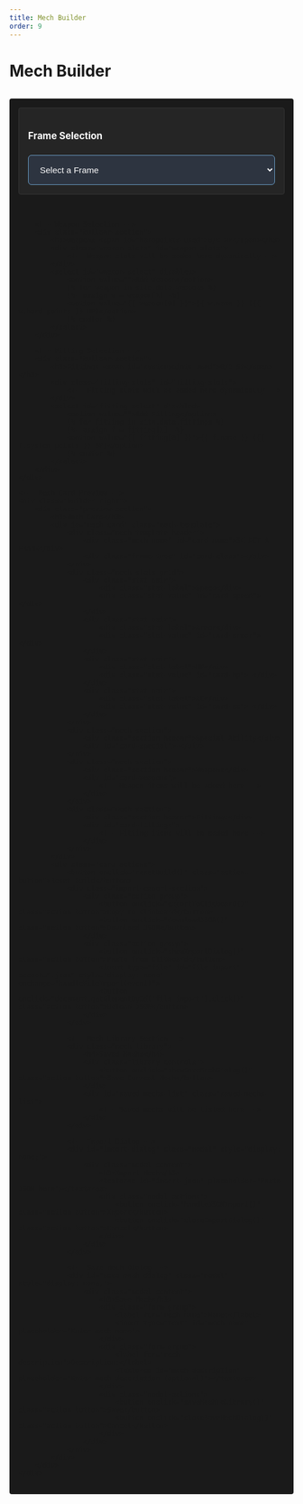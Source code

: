 ```yaml
---
title: Mech Builder
order: 9
---
```


# Mech Builder

<div class="mech-builder">
    <div class="builder-left">
        <!-- Frame Selection -->
        <div class="builder-section">
            <h3>Frame Selection</h3>
            <select id="frame-select">
                <option value="">Select a Frame</option>
                {% for frame in site.data.frames %}
                {%- assign f = frame[1] -%}
                <option value="{{ frame[0] }}">{{ f.name }} ({{ f.class }})</option>
                {% endfor %}
            </select>
        </div>

        <!-- Weapon Selection -->
        <div class="builder-section">
            <h3>Weapons <span id="hardpoints-used">0/0 HP</span></h3>
            <div class="weapon-slots" id="weapon-slots">
                <!-- Weapon slots will be added here dynamically -->
            </div>
            <select id="weapon-select" disabled>
                <option value="">Add Weapon</option>
                {% for weapon in site.data.weapons %}
                {%- assign w = weapon[1] -%}
                <option value="{{ weapon[0] }}">{{ w.name }} ({{ w.hard_points }} HP)</option>
                {% endfor %}
            </select>
        </div>

        <!-- Fitting Selection -->
        <div class="builder-section">
            <h3>Fittings <span id="systempoints-used">0/0 SP</span></h3>
            <div class="fitting-slots" id="fitting-slots">
                <!-- Fitting slots will be added here dynamically -->
            </div>
            <select id="fitting-select" disabled>
                <option value="">Add Fitting</option>
                {% for fitting in site.data.fittings %}
                {%- assign f = fitting[1] -%}
                <option value="{{ fitting[0] }}">{{ f.name }} ({{ f.system_points }} SP)</option>
                {% endfor %}
            </select>
        </div>
    </div>

    <!-- Mech Card Preview -->
    <div class="builder-right">
        <div class="preview-section">
            <h3>Mech Card</h3>
            <div id="mech-card" class="mech-template">
                <div class="mech-template-header">
                    <div class="mech-name" id="card-name">SELECT A FRAME</div>
                    <div class="frame-type" id="card-class"></div>
                </div>
                <div class="mech-stats-grid">
                    <div class="stat-pair">
                        <div class="stat-label">Speed</div>
                        <div class="stat-value" id="card-speed">-</div>
                    </div>
                    <div class="stat-pair">
                        <div class="stat-label">Armor</div>
                        <div class="stat-value" id="card-armor">-</div>
                    </div>
                    <div class="stat-pair">
                        <div class="stat-label">HP</div>
                        <div class="stat-value" id="card-hp">-</div>
                    </div>
                    <div class="stat-pair">
                        <div class="stat-label">AC</div>
                        <div class="stat-value" id="card-ac">-</div>
                    </div>
                </div>
                <div class="mech-section">
                    <div class="section-header">Special Ability</div>
                    <div id="card-special">-</div>
                </div>
                <div class="mech-section">
                    <div class="section-header">Weapons</div>
                    <div id="card-weapons">
                        <!-- Weapon items will be added here -->
                    </div>
                </div>
                <div class="mech-section">
                    <div class="section-header">Fittings</div>
                    <div id="card-fittings">
                        <!-- Fitting items will be added here -->
                    </div>
                </div>
            </div>
            <div class="card-actions">
                <button onclick="resetBuild()" class="action-button">Reset Build</button>
                <div class="import-export-section">
                    <div class="action-group">
                        <button onclick="exportToClipboard()" class="action-button">Copy to Clipboard</button>
                        <button onclick="downloadJSON()" class="action-button">Download JSON</button>
                    </div>
                    <div class="action-group">
                        <button onclick="showImportDialog()" class="action-button">Paste from Clipboard</button>
                        <input type="file" id="file-import" accept=".json" style="display: none" onchange="handleFileImport(event)">
                        <button onclick="document.getElementById('file-import').click()" class="action-button">Upload JSON</button>
                    </div>
                </div>
                
                <!-- Mech Library Section -->
                <div class="mech-library">
                    <h4>Saved Mechs</h4>
                    <div class="library-controls">
                        <button onclick="showSaveMechDialog()" class="action-button">Save Current Mech</button>
                    </div>
                    <div id="saved-mechs-list" class="saved-mechs-list">
                        <!-- Saved mechs will be listed here -->
                    </div>
                </div>

                <!-- Import Dialog -->
                <div id="import-dialog" class="modal" style="display: none;">
                    <div class="modal-content">
                        <h3>Import Mech</h3>
                        <textarea id="import-json" placeholder="Paste JSON here"></textarea>
                        <div class="modal-actions">
                            <button onclick="handleJSONImport()" class="action-button">Import</button>
                            <button onclick="closeImportDialog()" class="action-button">Cancel</button>
                        </div>
                    </div>
                </div>

                <!-- Save Mech Dialog -->
                <div id="save-mech-dialog" class="modal" style="display: none;">
                    <div class="modal-content">
                        <h3>Save Mech</h3>
                        <div class="form-group">
                            <label for="mech-name">Name:</label>
                            <input type="text" id="mech-name" placeholder="Enter mech name">
                        </div>
                        <div class="form-group">
                            <label for="mech-description">Description:</label>
                            <textarea id="mech-description" placeholder="Enter mech description (optional)"></textarea>
                        </div>
                        <div class="modal-actions">
                            <button onclick="saveMechToLibrary()" class="action-button">Save</button>
                            <button onclick="closeSaveMechDialog()" class="action-button">Cancel</button>
                        </div>
                    </div>
                </div>
            </div>
        </div>
    </div>
</div>

<style>
.mech-builder {
    display: grid;
    grid-template-columns: minmax(300px, 1fr) minmax(400px, 1.2fr);
    gap: 2rem;
    margin: 2rem 0;
    padding: 1rem;
    background: #1a1a1a;
    border-radius: 4px;
}

.builder-left {
    display: flex;
    flex-direction: column;
    gap: 2rem;
}

.builder-right {
    position: sticky;
    top: 2rem;
    align-self: start;
}

.builder-section, .preview-section {
    padding: 1rem;
    background: #252525;
    border-radius: 4px;
}

.builder-section {
    border: 1px solid #333;
}

.preview-section {
    border: 1px solid #444;
    box-shadow: 0 2px 8px rgba(0,0,0,0.2);
}

select {
    width: 100%;
    padding: 0.75rem;
    margin-top: 0.5rem;
    background: #2a2a2a;
    color: white;
    border: 1px solid #444;
    border-radius: 6px;
    font-size: 1em;
    cursor: pointer;
    transition: all 0.2s ease;
}

select:hover:not(:disabled) {
    border-color: #6a9ec7;
    background: #2f2f2f;
}

select:disabled {
    opacity: 0.5;
    cursor: not-allowed;
}

#frame-select {
    background: #2d3440;
    border-color: #6a9ec7;
    font-size: 1.1em;
    padding: 1rem;
}

#frame-select:hover:not(:disabled) {
    background: #344050;
}

.builder-section h3 {
    color: #fff;
    font-size: 1.2em;
    margin-bottom: 1rem;
    display: flex;
    justify-content: space-between;
    align-items: center;
}

.builder-section h3 span {
    color: #6a9ec7;
    font-size: 0.9em;
    font-weight: normal;
    padding: 0.25rem 0.5rem;
    background: #2a2a2a;
    border-radius: 4px;
    border: 1px solid #444;
}

.weapon-slots, .fitting-slots {
    margin: 1rem 0;
    display: flex;
    flex-direction: column;
    gap: 0.5rem;
    max-height: 300px;
    overflow-y: auto;
}

.slot-item {
    display: flex;
    justify-content: space-between;
    align-items: center;
    background: #2a2a2a;
    padding: 1rem;
    border-radius: 6px;
    border: 1px solid #444;
    margin-bottom: 0.5rem;
}

.slot-info {
    flex: 1;
}

.slot-name {
    color: #fff;
    font-weight: 500;
    font-size: 1.1em;
}

.slot-stats {
    color: #888;
    font-size: 0.9em;
    margin-top: 0.25rem;
}

.slot-remove {
    background: #ff444422;
    border: 1px solid #ff444444;
    color: #ff4444;
    cursor: pointer;
    width: 24px;
    height: 24px;
    border-radius: 12px;
    display: flex;
    align-items: center;
    justify-content: center;
    margin-left: 1rem;
    font-size: 1.2em;
    transition: all 0.2s ease;
}

.slot-remove:hover {
    background: #ff444444;
    border-color: #ff4444;
}

.weapon-item, .fitting-item {
    background: #2a2a2a;
    border-radius: 4px;
    padding: 0.75rem;
    margin-bottom: 0.5rem;
}

.item-name {
    color: #fff;
    margin-bottom: 0.25rem;
    font-size: 1em;
}

.item-stats {
    color: #888;
    font-size: 0.9em;
}

.tag-list {
    display: flex;
    flex-wrap: wrap;
    gap: 0.35rem;
    margin-top: 0.5rem;
}

@media (max-width: 1024px) {
    .mech-builder {
        grid-template-columns: 1fr;
    }
    
    .builder-right {
        position: static;
    }
    
    .weapon-slots, .fitting-slots {
        max-height: none;
    }
}

.import-export-section {
    margin-top: 1rem;
    display: flex;
    flex-direction: column;
    gap: 0.5rem;
}

.action-group {
    display: flex;
    gap: 0.5rem;
}

.action-button {
    padding: 0.5rem 1rem;
    background: #444;
    color: white;
    border: none;
    border-radius: 4px;
    cursor: pointer;
    transition: background-color 0.2s;
}

.action-button:hover {
    background: #555;
}

.mech-library {
    margin-top: 2rem;
    padding-top: 1rem;
    border-top: 1px solid #333;
}

.mech-library h4 {
    color: #6a9ec7;
    margin: 0 0 1rem 0;
    font-size: 1.1em;
}

.library-controls {
    margin-bottom: 1rem;
}

.saved-mechs-list {
    display: flex;
    flex-direction: column;
    gap: 0.5rem;
    max-height: 300px;
    overflow-y: auto;
}

.saved-mech-item {
    background: #252525;
    border: 1px solid #333;
    border-radius: 4px;
    padding: 0.75rem;
}

.saved-mech-header {
    display: flex;
    justify-content: space-between;
    align-items: center;
    margin-bottom: 0.5rem;
}

.saved-mech-name {
    color: #fff;
    font-weight: 500;
}

.saved-mech-description {
    color: #888;
    font-size: 0.9em;
    margin-bottom: 0.5rem;
}

.saved-mech-actions {
    display: flex;
    gap: 0.5rem;
}

.modal {
    position: fixed;
    top: 0;
    left: 0;
    width: 100%;
    height: 100%;
    background: rgba(0, 0, 0, 0.8);
    display: flex;
    justify-content: center;
    align-items: center;
    z-index: 1000;
}

.modal-content {
    background: #1a1a1a;
    border: 1px solid #333;
    border-radius: 6px;
    padding: 1.5rem;
    width: 90%;
    max-width: 500px;
}

.modal-content h3 {
    color: #6a9ec7;
    margin: 0 0 1rem 0;
}

.form-group {
    margin-bottom: 1rem;
}

.form-group label {
    display: block;
    color: #888;
    margin-bottom: 0.5rem;
}

.form-group input,
.form-group textarea {
    width: 100%;
    padding: 0.5rem;
    background: #252525;
    border: 1px solid #333;
    border-radius: 4px;
    color: #fff;
    font-size: 0.9em;
}

.form-group textarea {
    height: 100px;
    resize: vertical;
}

.modal-actions {
    display: flex;
    justify-content: flex-end;
    gap: 0.5rem;
    margin-top: 1rem;
}

#import-json {
    width: 100%;
    height: 200px;
    margin: 1rem 0;
    padding: 0.5rem;
    background: #252525;
    border: 1px solid #333;
    border-radius: 4px;
    color: #fff;
    font-family: monospace;
    resize: vertical;
}
</style>

<script>
// Initialize data
const frames = {{ site.data.frames | jsonify }};
const weapons = {{ site.data.weapons | jsonify }};
const fittings = {{ site.data.fittings | jsonify }};

// Get tag system functions from layout
let tagSystem;

function initializeTagSystem() {
    // Debug logging
    console.log('Initializing tag system for mech builder...');
    
    // Tag System
    const tagDataElement = document.getElementById('tag-data');
    if (!tagDataElement) {
        console.error('Tag data element not found!');
        return;
    }
    
    let tags;
    try {
        const rawData = tagDataElement.dataset.tags.replace(/&quot;/g, '"');
        tags = JSON.parse(rawData);
        console.log('Loaded tag data:', tags);
    } catch (e) {
        console.error('Failed to parse tag data:', e);
        console.error('Raw data:', tagDataElement.dataset.tags);
        return;
    }

    // Import showTagPopup from the layout file
    const layoutScript = document.querySelector('script[src*="for_want_of_fuel.html"]');
    if (!layoutScript) {
        console.error('Could not find layout script');
        return;
    }

    // Process tag elements
    function processTags() {
        console.log('Processing tag elements...');
        const tagElements = document.querySelectorAll('.tag-highlight');
        console.log('Found tag elements:', tagElements.length);
        
        // Keep track of processed elements to prevent duplicate listeners
        const processedElements = new WeakSet();
        
        // Keep track of active popups globally
        const activePopups = new WeakMap();
        
        tagElements.forEach((element) => {
            // Skip if we've already processed this element
            if (processedElements.has(element)) {
                console.log('Skipping already processed element');
                return;
            }
            processedElements.add(element);

            const tagId = element.dataset.tag;
            const value = element.dataset.value;
            
            if (!tagId) {
                console.warn('No tag ID found for element:', element);
                return;
            }

            let hoverTimeout = null;

            // Tag hover behavior with debounce
            element.addEventListener('mouseenter', (e) => {
                console.log('Tag mouseenter:', tagId);
                
                // Clear any existing timeout
                if (hoverTimeout) {
                    clearTimeout(hoverTimeout);
                }
                
                // Debounce the popup creation
                hoverTimeout = setTimeout(() => {
                    // Check if we already have a popup for this element
                    if (!activePopups.has(element)) {
                        const popup = window.showTagPopup(tagId, value, e, false, element);
                        if (popup) {
                            activePopups.set(element, popup);
                        }
                    }
                }, 50); // Small delay to prevent rapid creation
            });

            // Tag leave behavior
            element.addEventListener('mouseleave', () => {
                console.log('Tag mouseleave:', tagId);
                
                // Clear the hover timeout
                if (hoverTimeout) {
                    clearTimeout(hoverTimeout);
                    hoverTimeout = null;
                }
                
                // Get the current popup
                const popup = activePopups.get(element);
                
                // If popup isn't sticky, remove it
                if (popup && !popup.classList.contains('sticky')) {
                    popup.remove();
                    activePopups.delete(element);
                }
            });

            // Handle click for glossary navigation
            element.addEventListener('click', (e) => {
                console.log('Tag click:', tagId);
                e.preventDefault();

                // Find the glossary section
                const glossarySection = document.querySelector('#part-tag-glossary');
                if (glossarySection) {
                    // Scroll to glossary
                    glossarySection.scrollIntoView({ behavior: 'smooth' });
                    
                    // Highlight the specific tag in the glossary
                    const tagEntry = glossarySection.querySelector(`#tag-${tagId}`);
                    if (tagEntry) {
                        tagEntry.scrollIntoView({ behavior: 'smooth', block: 'center' });
                        tagEntry.classList.add('highlight');
                        setTimeout(() => tagEntry.classList.remove('highlight'), 2000);
                    }
                }
            });
        });
    }

    return { processTags };
}

// Simple state management
let currentMech = {
    frame: null,
    weapons: [],
    fittings: []
};

// Utility functions
function calculateResourcesUsed() {
    const hardPointsUsed = currentMech.weapons.reduce((sum, w) => sum + weapons[w].hard_points, 0);
    const systemPointsUsed = currentMech.fittings.reduce((sum, f) => sum + fittings[f].system_points, 0);
    return { hardPointsUsed, systemPointsUsed };
}

function updateResourceDisplay() {
    const frame = currentMech.frame ? frames[currentMech.frame] : null;
    const { hardPointsUsed, systemPointsUsed } = calculateResourcesUsed();
    
    const hardPointsTotal = frame ? frame.stats.hard_points : 0;
    const systemPointsTotal = frame ? frame.stats.system_points : 0;
    
    document.getElementById('hardpoints-used').textContent = `${hardPointsUsed}/${hardPointsTotal} HP`;
    document.getElementById('systempoints-used').textContent = `${systemPointsUsed}/${systemPointsTotal} SP`;
    
    // Update select availability
    const weaponSelect = document.getElementById('weapon-select');
    const fittingSelect = document.getElementById('fitting-select');
    
    weaponSelect.disabled = !frame || hardPointsUsed >= hardPointsTotal;
    fittingSelect.disabled = !frame || systemPointsUsed >= systemPointsTotal;
}

// Event handlers
function handleFrameChange(event) {
    currentMech.frame = event.target.value || null;
    
    // Clear weapons and fittings when frame changes
    if (currentMech.weapons.length > 0 || currentMech.fittings.length > 0) {
        currentMech.weapons = [];
        currentMech.fittings = [];
        document.getElementById('weapon-slots').innerHTML = '';
        document.getElementById('fitting-slots').innerHTML = '';
    }
    
    updatePreview();
    updateResourceDisplay();
}

function handleWeaponAdd(event) {
    const weaponId = event.target.value;
    if (!weaponId) return;
    
    const weapon = weapons[weaponId];
    const frame = frames[currentMech.frame];
    const { hardPointsUsed } = calculateResourcesUsed();
    
    if (hardPointsUsed + weapon.hard_points <= frame.stats.hard_points) {
        currentMech.weapons.push(weaponId);
        addWeaponSlot(weaponId);
        updatePreview();
        updateResourceDisplay();
    }
    
    event.target.value = ''; // Reset select
}

function handleFittingAdd(event) {
    const fittingId = event.target.value;
    if (!fittingId) return;
    
    const fitting = fittings[fittingId];
    const frame = frames[currentMech.frame];
    const { systemPointsUsed } = calculateResourcesUsed();
    
    if (systemPointsUsed + fitting.system_points <= frame.stats.system_points) {
        currentMech.fittings.push(fittingId);
        addFittingSlot(fittingId);
        updatePreview();
        updateResourceDisplay();
    }
    
    event.target.value = ''; // Reset select
}

function removeWeapon(index) {
    currentMech.weapons.splice(index, 1);
    updateWeaponSlots();
    updatePreview();
    updateResourceDisplay();
}

function removeFitting(index) {
    currentMech.fittings.splice(index, 1);
    updateFittingSlots();
    updatePreview();
    updateResourceDisplay();
}

function addWeaponSlot(weaponId) {
    const weapon = weapons[weaponId];
    const slot = document.createElement('div');
    slot.className = 'slot-item';
    slot.innerHTML = `
        <div class="slot-info">
            <div class="slot-name">${weapon.name}</div>
            <div class="slot-stats">
                ${weapon.stats.range} Range | ${weapon.stats.damage} ${weapon.stats.damage_type} | ${weapon.hard_points} HP
            </div>
        </div>
        <button class="slot-remove" onclick="removeWeapon(${currentMech.weapons.length - 1})">×</button>
    `;
    document.getElementById('weapon-slots').appendChild(slot);
}

function addFittingSlot(fittingId) {
    const fitting = fittings[fittingId];
    const slot = document.createElement('div');
    slot.className = 'slot-item';
    slot.innerHTML = `
        <div class="slot-info">
            <div class="slot-name">${fitting.name}</div>
            <div class="slot-stats">
                ${fitting.category} | ${fitting.system_points} SP
            </div>
        </div>
        <button class="slot-remove" onclick="removeFitting(${currentMech.fittings.length - 1})">×</button>
    `;
    document.getElementById('fitting-slots').appendChild(slot);
}

function updateWeaponSlots() {
    const container = document.getElementById('weapon-slots');
    container.innerHTML = '';
    currentMech.weapons.forEach((weaponId, index) => {
        const weapon = weapons[weaponId];
        const slot = document.createElement('div');
        slot.className = 'slot-item';
        slot.innerHTML = `
            <div class="slot-info">
                <div class="slot-name">${weapon.name}</div>
                <div class="slot-stats">
                    ${weapon.stats.range} Range | ${weapon.stats.damage} ${weapon.stats.damage_type} | ${weapon.hard_points} HP
                </div>
            </div>
            <button class="slot-remove" onclick="removeWeapon(${index})">×</button>
        `;
        container.appendChild(slot);
    });
}

function updateFittingSlots() {
    const container = document.getElementById('fitting-slots');
    container.innerHTML = '';
    currentMech.fittings.forEach((fittingId, index) => {
        const fitting = fittings[fittingId];
        const slot = document.createElement('div');
        slot.className = 'slot-item';
        slot.innerHTML = `
            <div class="slot-info">
                <div class="slot-name">${fitting.name}</div>
                <div class="slot-stats">
                    ${fitting.category} | ${fitting.system_points} SP
                </div>
            </div>
            <button class="slot-remove" onclick="removeFitting(${index})">×</button>
        `;
        container.appendChild(slot);
    });
}

function updatePreview() {
    const frame = currentMech.frame ? frames[currentMech.frame] : null;

    // Update card header and stats
    document.getElementById('card-name').textContent = frame ? frame.name : 'SELECT A FRAME';
    document.getElementById('card-class').textContent = frame ? `${frame.manufacturer} ${frame.class}` : '';
    document.getElementById('card-speed').textContent = frame ? frame.stats.speed : '-';
    document.getElementById('card-armor').textContent = frame ? frame.stats.armor : '-';
    document.getElementById('card-hp').textContent = frame ? frame.stats.hp : '-';
    document.getElementById('card-ac').textContent = frame ? frame.stats.ac : '-';
    document.getElementById('card-special').textContent = frame ? (frame.special || 'None') : '-';

    // Update weapons with proper tag rendering
    const weaponsContainer = document.getElementById('card-weapons');
    weaponsContainer.innerHTML = '';
    currentMech.weapons.forEach(weaponId => {
        const weapon = weapons[weaponId];
        const weaponEl = document.createElement('div');
        weaponEl.className = 'weapon-item';
        
        // Create tags using the same format as 06_weapons.md
        const tagHtml = weapon.tags ? weapon.tags.map(tag => 
            `<span class="tag-highlight" data-tag="${tag.name.toLowerCase()}" ${tag.value ? `data-value="${tag.value}"` : ''}>${tag.name}${tag.value ? ' ' + tag.value : ''}</span>`
        ).join('') : '';

        weaponEl.innerHTML = `
            <div class="item-name">${weapon.name}</div>
            <div class="item-stats">
                Range ${weapon.stats.range} | ${weapon.stats.damage} ${weapon.stats.damage_type}
                ${tagHtml ? `<div class="tag-list">${tagHtml}</div>` : ''}
            </div>
        `;
        weaponsContainer.appendChild(weaponEl);
    });

    // Update fittings
    const fittingsContainer = document.getElementById('card-fittings');
    fittingsContainer.innerHTML = '';
    currentMech.fittings.forEach(fittingId => {
        const fitting = fittings[fittingId];
        const fittingEl = document.createElement('div');
        fittingEl.className = 'fitting-item';
        fittingEl.innerHTML = `
            <div class="item-name">${fitting.name}</div>
            <div class="item-stats">${fitting.effect}</div>
        `;
        fittingsContainer.appendChild(fittingEl);
    });

    // Process tags after updating the preview
    if (tagSystem) {
        tagSystem.processTags();
    }
}

function resetBuild() {
    currentMech = {
        frame: null,
        weapons: [],
        fittings: []
    };
    
    document.getElementById('frame-select').value = '';
    document.getElementById('weapon-slots').innerHTML = '';
    document.getElementById('fitting-slots').innerHTML = '';
    
    updatePreview();
    updateResourceDisplay();
}

// Import/Export Functions
function getMechData() {
    return {
        metadata: {
            version: "1.0",
            created: new Date().toISOString(),
            gameVersion: "{{ site.data.version }}"
        },
        mech: {
            frame: currentMech.frame,
            weapons: currentMech.weapons,
            fittings: currentMech.fittings
        }
    };
}

function exportToClipboard() {
    const data = getMechData();
    const json = JSON.stringify(data, null, 2);
    
    navigator.clipboard.writeText(json).then(() => {
        alert('Mech data copied to clipboard!');
    }).catch(err => {
        console.error('Failed to copy to clipboard:', err);
        alert('Failed to copy to clipboard. See console for details.');
    });
}

function downloadJSON() {
    const data = getMechData();
    const json = JSON.stringify(data, null, 2);
    const blob = new Blob([json], { type: 'application/json' });
    const url = URL.createObjectURL(blob);
    const a = document.createElement('a');
    
    a.href = url;
    a.download = `mech-${Date.now()}.json`;
    document.body.appendChild(a);
    a.click();
    document.body.removeChild(a);
    URL.revokeObjectURL(url);
}

function showImportDialog() {
    document.getElementById('import-dialog').style.display = 'flex';
}

function closeImportDialog() {
    document.getElementById('import-dialog').style.display = 'none';
    document.getElementById('import-json').value = '';
}

function handleJSONImport() {
    const jsonText = document.getElementById('import-json').value;
    
    try {
        const data = JSON.parse(jsonText);
        if (confirm('This will replace your current mech. Continue?')) {
            importMechData(data);
            closeImportDialog();
        }
    } catch (err) {
        console.error('Failed to parse JSON:', err);
        alert('Invalid JSON format. Please check the console for details.');
    }
}

function handleFileImport(event) {
    const file = event.target.files[0];
    if (!file) return;
    
    const reader = new FileReader();
    reader.onload = (e) => {
        try {
            const data = JSON.parse(e.target.result);
            if (confirm('This will replace your current mech. Continue?')) {
                importMechData(data);
            }
        } catch (err) {
            console.error('Failed to parse JSON file:', err);
            alert('Invalid JSON file. Please check the console for details.');
        }
    };
    reader.readAsText(file);
    event.target.value = ''; // Reset file input
}

function importMechData(data) {
    try {
        // Basic validation
        if (!data.mech || !data.metadata) {
            throw new Error('Invalid mech data format');
        }
        
        // Import the mech data
        currentMech = {
            frame: data.mech.frame || null,
            weapons: data.mech.weapons || [],
            fittings: data.mech.fittings || []
        };
        
        // Update UI
        updateWeaponSlots();
        updateFittingSlots();
        updatePreview();
        updateResourceDisplay();
        
        // Update frame select
        const frameSelect = document.getElementById('frame-select');
        if (frameSelect) {
            frameSelect.value = currentMech.frame || '';
        }
        
    } catch (err) {
        console.error('Failed to import mech data:', err);
        alert('Failed to import mech data. Please check the console for details.');
    }
}

// Mech Library Functions
function showSaveMechDialog() {
    if (!currentMech.frame) {
        alert('Please select a frame before saving.');
        return;
    }
    
    document.getElementById('save-mech-dialog').style.display = 'flex';
}

function closeSaveMechDialog() {
    document.getElementById('save-mech-dialog').style.display = 'none';
    document.getElementById('mech-name').value = '';
    document.getElementById('mech-description').value = '';
}

function saveMechToLibrary() {
    const name = document.getElementById('mech-name').value.trim();
    const description = document.getElementById('mech-description').value.trim();
    
    if (!name) {
        alert('Please enter a name for your mech.');
        return;
    }
    
    const mechData = getMechData();
    mechData.name = name;
    mechData.description = description;
    
    // Get existing library
    let library = JSON.parse(localStorage.getItem('mechLibrary') || '[]');
    
    // Add new mech
    library.push(mechData);
    
    // Save back to localStorage
    localStorage.setItem('mechLibrary', JSON.stringify(library));
    
    // Update display
    updateMechLibrary();
    closeSaveMechDialog();
}

function updateMechLibrary() {
    const container = document.getElementById('saved-mechs-list');
    const library = JSON.parse(localStorage.getItem('mechLibrary') || '[]');
    
    container.innerHTML = '';
    
    library.forEach((mech, index) => {
        const el = document.createElement('div');
        el.className = 'saved-mech-item';
        el.innerHTML = `
            <div class="saved-mech-header">
                <div class="saved-mech-name">${mech.name}</div>
                <div class="saved-mech-actions">
                    <button onclick="loadSavedMech(${index})" class="action-button">Load</button>
                    <button onclick="deleteSavedMech(${index})" class="action-button">Delete</button>
                    <button onclick="shareSavedMech(${index})" class="action-button">Share</button>
                </div>
            </div>
            ${mech.description ? `<div class="saved-mech-description">${mech.description}</div>` : ''}
        `;
        container.appendChild(el);
    });
}

function loadSavedMech(index) {
    const library = JSON.parse(localStorage.getItem('mechLibrary') || '[]');
    const mech = library[index];
    
    if (mech && confirm('This will replace your current mech. Continue?')) {
        importMechData(mech);
    }
}

function deleteSavedMech(index) {
    if (!confirm('Are you sure you want to delete this mech?')) return;
    
    let library = JSON.parse(localStorage.getItem('mechLibrary') || '[]');
    library.splice(index, 1);
    localStorage.setItem('mechLibrary', JSON.stringify(library));
    updateMechLibrary();
}

function shareSavedMech(index) {
    const library = JSON.parse(localStorage.getItem('mechLibrary') || '[]');
    const mech = library[index];
    
    if (mech) {
        const json = JSON.stringify(mech);
        const encoded = encodeURIComponent(json);
        const url = `${window.location.origin}${window.location.pathname}#mech=${encoded}`;
        
        navigator.clipboard.writeText(url).then(() => {
            alert('Share URL copied to clipboard!');
        }).catch(err => {
            console.error('Failed to copy URL:', err);
            alert('Failed to copy URL. See console for details.');
        });
    }
}

// Handle shared mechs via URL
function handleSharedMech() {
    const hash = window.location.hash;
    if (hash && hash.startsWith('#mech=')) {
        try {
            const encoded = hash.substring(6);
            const json = decodeURIComponent(encoded);
            const data = JSON.parse(json);
            
            if (confirm('Load shared mech?')) {
                importMechData(data);
            }
        } catch (err) {
            console.error('Failed to load shared mech:', err);
            alert('Failed to load shared mech. Please check the console for details.');
        }
        
        // Clear hash
        history.pushState('', document.title, window.location.pathname);
    }
}

// Initialize
document.addEventListener('DOMContentLoaded', () => {
    console.log('DOM Content Loaded');
    
    // Wait for the layout script to load
    const checkTagSystem = setInterval(() => {
        if (window.tagSystem) {
            clearInterval(checkTagSystem);
            initializeTagSystem();
        }
    }, 100);

    function initializeTagSystem() {
        // Process tag syntax in content
        const content = document.querySelector('.content');
        if (content) {
            window.tagSystem.processTagSyntax(content);
        }
    }

    // Wait a short moment to ensure Jekyll template processing is complete
    setTimeout(() => {
        console.log('Initializing mech builder...');
        
        const frameSelect = document.getElementById('frame-select');
        const weaponSelect = document.getElementById('weapon-select');
        const fittingSelect = document.getElementById('fitting-select');
        
        if (!frameSelect || !weaponSelect || !fittingSelect) {
            console.error('Could not find all required select elements:');
            console.log('Frame select:', frameSelect);
            console.log('Weapon select:', weaponSelect);
            console.log('Fitting select:', fittingSelect);
            return;
        }
        
        // Initialize tag system
        tagSystem = initializeTagSystem();
        
        // Log available data
        console.log('Available frames:', Object.keys(frames).length);
        console.log('Available weapons:', Object.keys(weapons).length);
        console.log('Available fittings:', Object.keys(fittings).length);
        
        // Set up event listeners
        frameSelect.addEventListener('change', (event) => {
            console.log('Frame selected:', event.target.value);
            handleFrameChange(event);
        });
        
        weaponSelect.addEventListener('change', (event) => {
            console.log('Weapon selected:', event.target.value);
            handleWeaponAdd(event);
        });
        
        fittingSelect.addEventListener('change', (event) => {
            console.log('Fitting selected:', event.target.value);
            handleFittingAdd(event);
        });
        
        // Initialize display
        updatePreview();
        updateResourceDisplay();
        
        // Initialize mech library
        updateMechLibrary();
        
        // Check for shared mech
        handleSharedMech();
        
        console.log('Mech builder initialized successfully');
    }, 100);
});
</script> 